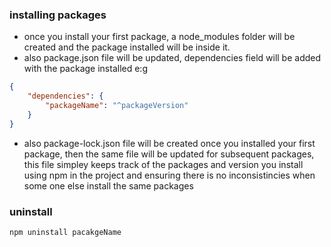 ### installing packages
- once you install your first package, a node_modules folder will be created and the package installed will be inside it.
- also package.json file will be updated, dependencies field will be added with the package installed e:g
```json
{
    "dependencies": {
        "packageName": "^packageVersion"
    }
}
```
- also package-lock.json file will be created once you installed your first package, then the same file will be updated for subsequent packages, this file simpley keeps track of the packages and version you install using npm in the project and ensuring there is no inconsistincies when some one else install the same packages

### uninstall
```bash
npm uninstall pacakgeName
```